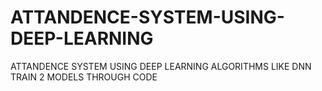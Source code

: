 # ATTANDENCE-SYSTEM-USING-DEEP-LEARNING
ATTANDENCE SYSTEM USING DEEP LEARNING ALGORITHMS LIKE DNN
 TRAIN 2 MODELS THROUGH CODE 
